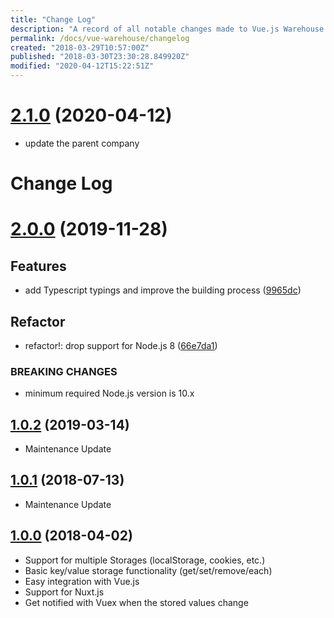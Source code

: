 ```yaml
---
title: "Change Log"
description: "A record of all notable changes made to Vue.js Warehouse."
permalink: /docs/vue-warehouse/changelog
created: "2018-03-29T10:57:00Z"
published: "2018-03-30T23:30:28.849920Z"
modified: "2020-04-12T15:22:51Z"
---
```


# [2.1.0](https://github.com/juliomrqz/vue-warehouse/compare/v2.0.0...v2.1.0) (2020-04-12)

* update the parent company

# Change Log

# [2.0.0](https://github.com/juliomrqz/vue-warehouse/compare/v1.0.2...v2.0.0) (2019-11-28)

## Features

* add Typescript typings and improve the building process ([9965dc](https://github.com/juliomrqz/vue-warehouse/commit/9965dc0f189b03eef99aed9d178e519abd9616a0))

## Refactor

* refactor!: drop support for Node.js 8 ([66e7da1](https://github.com/juliomrqz/vue-warehouse/commit/66e7da19e3ecfe4de2cf6d4e4b4b9d01ce6568e4))

### BREAKING CHANGES

* minimum required Node.js version is 10.x

## [1.0.2](https://github.com/juliomrqz/vue-warehouse/compare/v1.0.1...v1.0.2) (2019-03-14)

- Maintenance Update

## [1.0.1](https://github.com/juliomrqz/vue-warehouse/compare/v1.0.0...v1.0.1) (2018-07-13)

- Maintenance Update

## [1.0.0](https://github.com/juliomrqz/vue-warehouse/tree/v1.0.0) (2018-04-02)

- Support for multiple Storages (localStorage, cookies, etc.)
- Basic key/value storage functionality (get/set/remove/each)
- Easy integration with Vue.js
- Support for Nuxt.js
- Get notified with Vuex when the stored values change
